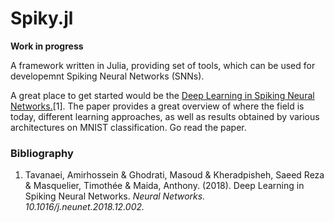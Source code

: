 # Spiky.jl  

**Work in progress**

A framework written in Julia, providing set of tools, which can be used for developemnt Spiking Neural Networks (SNNs).

A great place to get started would be the [Deep Learning in Spiking Neural Networks.](https://arxiv.org/pdf/1804.08150.pdf)[1]. The paper provides a great overview of where the field is today, different learning approaches, as well as results obtained by various architectures on MNIST classification. Go read the paper.


### Bibliography

1. Tavanaei, Amirhossein & Ghodrati, Masoud & Kheradpisheh, Saeed Reza & Masquelier, Timothée & Maida, Anthony. (2018). Deep Learning in Spiking Neural Networks. *Neural Networks. 10.1016/j.neunet.2018.12.002.*
